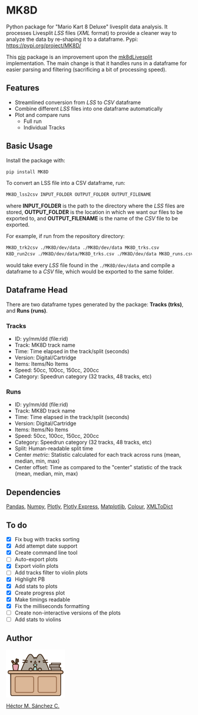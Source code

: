 # MK8D

Python package for "Mario Kart 8 Deluxe" livesplit data analysis.  It processes Livesplit *LSS* files (*XML* format) to provide a cleaner way to analyze the data by re-shaping it to a dataframe. Pypi: https://pypi.org/project/MK8D/ 


This [pip](https://pypi.org/project/MK8D/) package is an improvement upon the [mk8dLivesplit](https://github.com/Chipdelmal/mk8dLivesplit) implementation. The main change is that it handles runs in a dataframe for easier parsing and filtering (sacrificing a bit of processing speed).
 
## Features

* Streamlined conversion from *LSS* to *CSV* dataframe
* Combine different *LSS* files into one dataframe automatically
* Plot and compare runs 
  * Full run
  * Individual Tracks

## Basic Usage

Install the package with:

```bash
pip install MK8D
```

To convert an LSS file into a CSV dataframe, run:

```bash
MK8D_lss2csv INPUT_FOLDER OUTPUT_FOLDER OUTPUT_FILENAME
```

where **INPUT_FOLDER** is the path to the directory where the *LSS* files are stored, **OUTPUT_FOLDER** is the location in which we want our files to be exported to, and **OUTPUT_FILENAME** is the name of the *CSV* file to be exported.

For example, if run from the repository directory:

```bash
MK8D_trk2csv ./MK8D/dev/data ./MK8D/dev/data MK8D_trks.csv
K8D_run2csv ./MK8D/dev/data/MK8D_trks.csv ./MK8D/dev/data MK8D_runs.csv max
```

would take every *LSS* file found in the `./MK8D/dev/data` and compile a dataframe to a *CSV* file, which would be exported to the same folder.

## Dataframe Head

There are two dataframe types generated by the package: **Tracks (trks)**, and **Runs (runs)**.
### Tracks

* ID: yy/mm/dd (file:rid)
* Track: MK8D track name
* Time: Time elapsed in the track/split (seconds)
* Version: Digital/Cartridge
* Items: Items/No Items
* Speed: 50cc, 100cc, 150cc, 200cc
* Category: Speedrun category (32 tracks, 48 tracks, etc)

### Runs

* ID: yy/mm/dd (file:rid)
* Track: MK8D track name
* Time: Time elapsed in the track/split (seconds)
* Version: Digital/Cartridge
* Items: Items/No Items
* Speed: 50cc, 100cc, 150cc, 200cc
* Category: Speedrun category (32 tracks, 48 tracks, etc)
* Split: Human-readable split time
* Center *metric*: Statistic calculated for each track across runs (mean, median, min, max)
* Center offset: Time as compared to the "center" statistic of the track (mean, median, min, max)

## Dependencies

[Pandas](https://pandas.pydata.org/), [Numpy](https://numpy.org/), [Plotly](https://plotly.com/), [Plotly Express](https://plotly.com/python/plotly-express/), [Matplotlib](https://matplotlib.org/), [Colour](https://pypi.org/project/colour/), [XMLToDict](https://pypi.org/project/xmltodict/)

## To do

- [x] Fix bug with tracks sorting
- [x] Add attempt date support
- [x] Create command line tool
- [ ] Auto-export plots
- [x] Export violin plots
- [ ] Add tracks filter to violin plots
- [x] Highlight PB
- [x] Add stats to plots
- [x] Create progress plot
- [x] Make timings readable
- [x] Fix the milliseconds formatting
- [ ] Create non-interactive versions of the plots
- [ ] Add stats to violins

##  Author

<img src="https://raw.githubusercontent.com/Chipdelmal/WaveArt/master/media/pusheen.jpg" height="130px" align="middle"><br>

[Héctor M. Sánchez C.](https://chipdelmal.github.io/blog)

